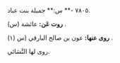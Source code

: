 ٧٨٠٥ -** س:** جميلة بنت عباد.

**روت عَن:** عائشة (س) .

**روى عنها:** عون بن صالح البارقي (س (١) .

روى لها النَّسَائي.